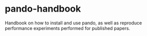 # pando-handbook
Handbook on how to install and use pando, as well as reproduce performance experiments performed for published papers.

